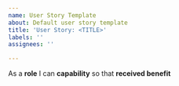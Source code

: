 ```yaml
---
name: User Story Template
about: Default user story template
title: 'User Story: <TITLE>'
labels: ''
assignees: ''

---
```


As a **role** I can **capability** so that **received benefit**
